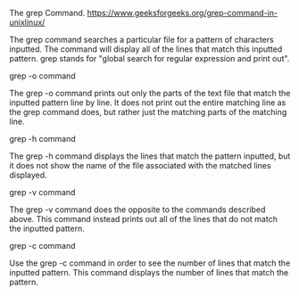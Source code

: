 The grep Command. https://www.geeksforgeeks.org/grep-command-in-unixlinux/

The grep command searches a particular file for a pattern of characters inputted. The command will display all of the lines that match this inputted pattern. grep stands for "global search for regular expression and print out".

grep -o command

The grep -o command prints out only the parts of the text file that match the inputted pattern line by line. It does not print out the entire matching line as the grep command does, but rather just the matching parts of the matching line.

grep -h command

The grep -h command displays the lines that match the pattern inputted, but it does not show the name of the file associated with the matched lines displayed.

grep -v command

The grep -v command does the opposite to the commands described above. This command instead prints out all of the lines that do not match the inputted pattern. 

grep -c command

Use the grep -c command in order to see the number of lines that match the inputted pattern. This command displays the number of lines that match the pattern.

